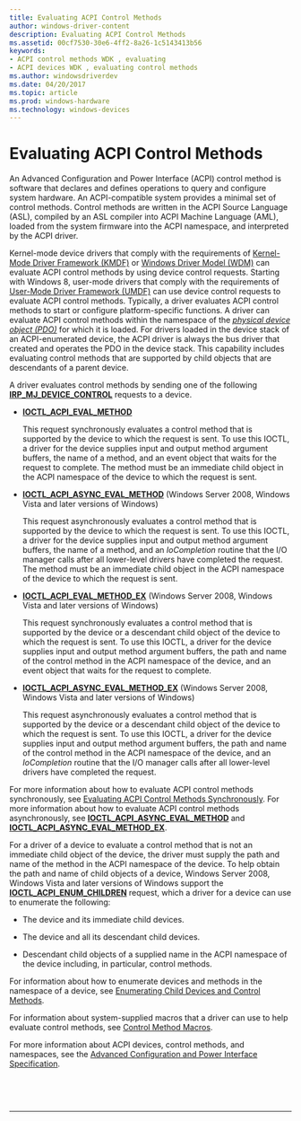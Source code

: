 ```yaml
---
title: Evaluating ACPI Control Methods
author: windows-driver-content
description: Evaluating ACPI Control Methods
ms.assetid: 00cf7530-30e6-4ff2-8a26-1c5143413b56
keywords:
- ACPI control methods WDK , evaluating
- ACPI devices WDK , evaluating control methods
ms.author: windowsdriverdev
ms.date: 04/20/2017
ms.topic: article
ms.prod: windows-hardware
ms.technology: windows-devices
---
```


# Evaluating ACPI Control Methods


An Advanced Configuration and Power Interface (ACPI) control method is software that declares and defines operations to query and configure system hardware. An ACPI-compatible system provides a minimal set of control methods. Control methods are written in the ACPI Source Language (ASL), compiled by an ASL compiler into ACPI Machine Language (AML), loaded from the system firmware into the ACPI namespace, and interpreted by the ACPI driver.

Kernel-mode device drivers that comply with the requirements of [Kernel-Mode Driver Framework (KMDF)](https://msdn.microsoft.com/library/windows/hardware/dn265580) or [Windows Driver Model (WDM)](https://msdn.microsoft.com/library/windows/hardware/ff565698) can evaluate ACPI control methods by using device control requests. Starting with Windows 8, user-mode drivers that comply with the requirements of [User-Mode Driver Framework (UMDF)](https://msdn.microsoft.com/library/windows/hardware/ff560442) can use device control requests to evaluate ACPI control methods. Typically, a driver evaluates ACPI control methods to start or configure platform-specific functions. A driver can evaluate ACPI control methods within the namespace of the [*physical device object (PDO)*](https://msdn.microsoft.com/library/windows/hardware/ff556325#wdkgloss-physical-device-object--pdo-) for which it is loaded. For drivers loaded in the device stack of an ACPI-enumerated device, the ACPI driver is always the bus driver that created and operates the PDO in the device stack. This capability includes evaluating control methods that are supported by child objects that are descendants of a parent device.

A driver evaluates control methods by sending one of the following [**IRP\_MJ\_DEVICE\_CONTROL**](https://msdn.microsoft.com/library/windows/hardware/ff550744) requests to a device.

-   [**IOCTL\_ACPI\_EVAL\_METHOD**](https://msdn.microsoft.com/library/windows/hardware/ff536148)

    This request synchronously evaluates a control method that is supported by the device to which the request is sent. To use this IOCTL, a driver for the device supplies input and output method argument buffers, the name of a method, and an event object that waits for the request to complete. The method must be an immediate child object in the ACPI namespace of the device to which the request is sent.

-   [**IOCTL\_ACPI\_ASYNC\_EVAL\_METHOD**](https://msdn.microsoft.com/library/windows/hardware/ff536145) (Windows Server 2008, Windows Vista and later versions of Windows)

    This request asynchronously evaluates a control method that is supported by the device to which the request is sent. To use this IOCTL, a driver for the device supplies input and output method argument buffers, the name of a method, and an *IoCompletion* routine that the I/O manager calls after all lower-level drivers have completed the request. The method must be an immediate child object in the ACPI namespace of the device to which the request is sent.

-   [**IOCTL\_ACPI\_EVAL\_METHOD\_EX**](https://msdn.microsoft.com/library/windows/hardware/ff536149) (Windows Server 2008, Windows Vista and later versions of Windows)

    This request synchronously evaluates a control method that is supported by the device or a descendant child object of the device to which the request is sent. To use this IOCTL, a driver for the device supplies input and output method argument buffers, the path and name of the control method in the ACPI namespace of the device, and an event object that waits for the request to complete.

-   [**IOCTL\_ACPI\_ASYNC\_EVAL\_METHOD\_EX**](https://msdn.microsoft.com/library/windows/hardware/ff536146) (Windows Server 2008, Windows Vista and later versions of Windows)

    This request asynchronously evaluates a control method that is supported by the device or a descendant child object of the device to which the request is sent. To use this IOCTL, a driver for the device supplies input and output method argument buffers, the path and name of the control method in the ACPI namespace of the device, and an *IoCompletion* routine that the I/O manager calls after all lower-level drivers have completed the request.

For more information about how to evaluate ACPI control methods synchronously, see [Evaluating ACPI Control Methods Synchronously](evaluating-acpi-control-methods-synchronously.md). For more information about how to evaluate ACPI control methods asynchronously, see [**IOCTL\_ACPI\_ASYNC\_EVAL\_METHOD**](https://msdn.microsoft.com/library/windows/hardware/ff536145) and [**IOCTL\_ACPI\_ASYNC\_EVAL\_METHOD\_EX**](https://msdn.microsoft.com/library/windows/hardware/ff536146).

For a driver of a device to evaluate a control method that is not an immediate child object of the device, the driver must supply the path and name of the method in the ACPI namespace of the device. To help obtain the path and name of child objects of a device, Windows Server 2008, Windows Vista and later versions of Windows support the [**IOCTL\_ACPI\_ENUM\_CHILDREN**](https://msdn.microsoft.com/library/windows/hardware/ff536147) request, which a driver for a device can use to enumerate the following:

-   The device and its immediate child devices.

-   The device and all its descendant child devices.

-   Descendant child objects of a supplied name in the ACPI namespace of the device including, in particular, control methods.

For information about how to enumerate devices and methods in the namespace of a device, see [Enumerating Child Devices and Control Methods](enumerating-child-devices-and-control-methods.md).

For information about system-supplied macros that a driver can use to help evaluate control methods, see [Control Method Macros](control-method-macros.md).

For more information about ACPI devices, control methods, and namespaces, see the [Advanced Configuration and Power Interface Specification](http://go.microsoft.com/fwlink/p/?linkid=57185).

 

 


--------------------


